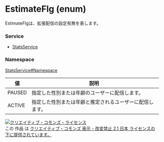 # EstimateFlg (enum)
EstimateFlgは、拡張配信の設定有無を表します。
### Service
+ [StatsService](../../services/StatsService.md)

### Namespace
[StatsService#Namespace](../../services/StatsService.md#namespace)

| 値 | 説明 |
|---|---|
| PAUSED| 指定した性別または年齢のユーザーに配信します。 |
| ACTIVE| 指定した性別または年齢と推定されるユーザーに配信します。 |

<a rel="license" href="http://creativecommons.org/licenses/by-nd/2.1/jp/"><img alt="クリエイティブ・コモンズ・ライセンス" style="border-width:0" src="https://i.creativecommons.org/l/by-nd/2.1/jp/88x31.png" /></a><br />この 作品 は <a rel="license" href="http://creativecommons.org/licenses/by-nd/2.1/jp/">クリエイティブ・コモンズ 表示 - 改変禁止 2.1 日本 ライセンスの下に提供されています。</a>
